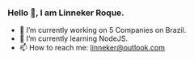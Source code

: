 ### Hello 👋, I am Linneker Roque.


- 🔭 I’m currently working on 5 Companies on Brazil.
- 🌱 I’m currently learning NodeJS.
- 📫 How to reach me: linneker@outlook.com
